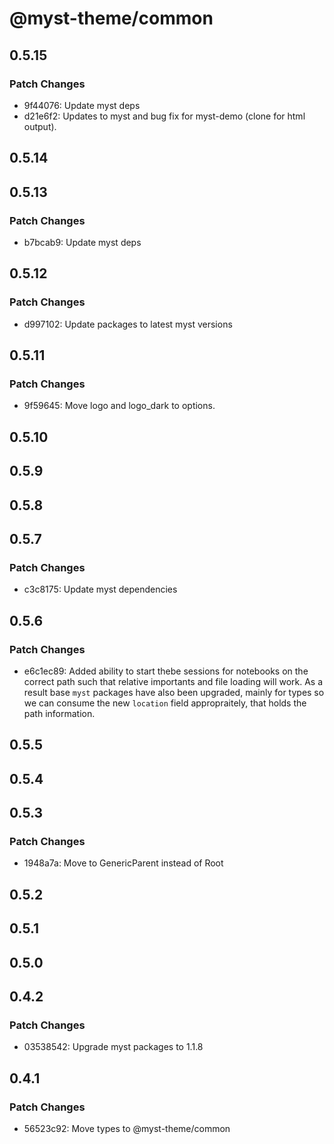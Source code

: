 # @myst-theme/common

## 0.5.15

### Patch Changes

- 9f44076: Update myst deps
- d21e6f2: Updates to myst and bug fix for myst-demo (clone for html output).

## 0.5.14

## 0.5.13

### Patch Changes

- b7bcab9: Update myst deps

## 0.5.12

### Patch Changes

- d997102: Update packages to latest myst versions

## 0.5.11

### Patch Changes

- 9f59645: Move logo and logo_dark to options.

## 0.5.10

## 0.5.9

## 0.5.8

## 0.5.7

### Patch Changes

- c3c8175: Update myst dependencies

## 0.5.6

### Patch Changes

- e6c1ec89: Added ability to start thebe sessions for notebooks on the correct path such that relative importants and file loading will work. As a result base `myst` packages have also been upgraded, mainly for types so we can consume the new `location` field appropraitely, that holds the path information.

## 0.5.5

## 0.5.4

## 0.5.3

### Patch Changes

- 1948a7a: Move to GenericParent instead of Root

## 0.5.2

## 0.5.1

## 0.5.0

## 0.4.2

### Patch Changes

- 03538542: Upgrade myst packages to 1.1.8

## 0.4.1

### Patch Changes

- 56523c92: Move types to @myst-theme/common
